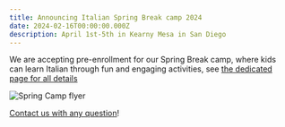 ```yaml
---
title: Announcing Italian Spring Break camp 2024
date: 2024-02-16T00:00:00.000Z
description: April 1st-5th in Kearny Mesa in San Diego
---
```


We are accepting pre-enrollment for our Spring Break camp,
where kids can learn Italian through fun and engaging activities,
see [the dedicated page for all details](/spring-camp)

![Spring Camp flyer](/img/italian-spring-camp-2024.png)

[Contact us with any question](https://www.italianschoolsd.com/contact/)!

